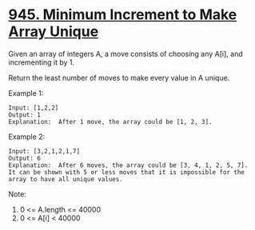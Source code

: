 # [945. Minimum Increment to Make Array Unique](https://leetcode-cn.com/problems/minimum-increment-to-make-array-unique/)

Given an array of integers A, a move consists of choosing any A[i], and incrementing it by 1.

Return the least number of moves to make every value in A unique.

Example 1:

```text
Input: [1,2,2]
Output: 1
Explanation:  After 1 move, the array could be [1, 2, 3].
```

Example 2:

```text
Input: [3,2,1,2,1,7]
Output: 6
Explanation:  After 6 moves, the array could be [3, 4, 1, 2, 5, 7].
It can be shown with 5 or less moves that it is impossible for the array to have all unique values.
```

Note:

1. 0 <= A.length <= 40000
1. 0 <= A[i] < 40000
